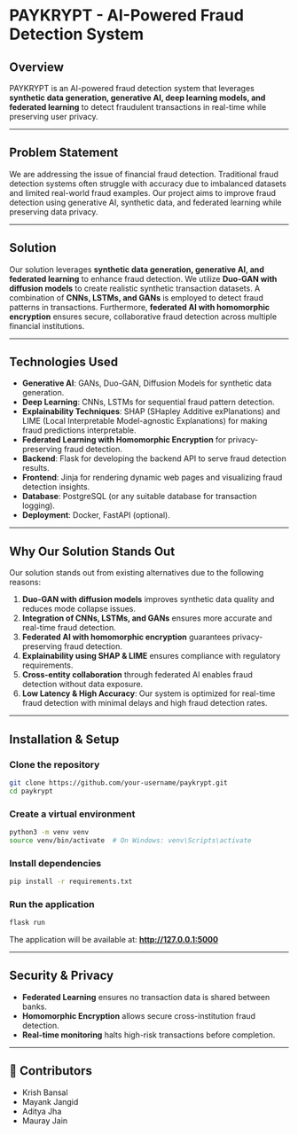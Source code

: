 # PAYKRYPT - AI-Powered Fraud Detection System

## Overview
PAYKRYPT is an AI-powered fraud detection system that leverages **synthetic data generation, generative AI, deep learning models, and federated learning** to detect fraudulent transactions in real-time while preserving user privacy.

---

## Problem Statement
We are addressing the issue of financial fraud detection. Traditional fraud detection systems often struggle with accuracy due to imbalanced datasets and limited real-world fraud examples. Our project aims to improve fraud detection using generative AI, synthetic data, and federated learning while preserving data privacy.

---

## Solution
Our solution leverages **synthetic data generation, generative AI, and federated learning** to enhance fraud detection. We utilize **Duo-GAN with diffusion models** to create realistic synthetic transaction datasets. A combination of **CNNs, LSTMs, and GANs** is employed to detect fraud patterns in transactions. Furthermore, **federated AI with homomorphic encryption** ensures secure, collaborative fraud detection across multiple financial institutions.

---

## Technologies Used
- **Generative AI**: GANs, Duo-GAN, Diffusion Models for synthetic data generation.
- **Deep Learning**: CNNs, LSTMs for sequential fraud pattern detection.
- **Explainability Techniques**: SHAP (SHapley Additive exPlanations) and LIME (Local Interpretable Model-agnostic Explanations) for making fraud predictions interpretable.
- **Federated Learning with Homomorphic Encryption** for privacy-preserving fraud detection.
- **Backend**: Flask for developing the backend API to serve fraud detection results.
- **Frontend**: Jinja for rendering dynamic web pages and visualizing fraud detection insights.
- **Database**: PostgreSQL (or any suitable database for transaction logging).
- **Deployment**: Docker, FastAPI (optional).

---

## Why Our Solution Stands Out
Our solution stands out from existing alternatives due to the following reasons:
1. **Duo-GAN with diffusion models** improves synthetic data quality and reduces mode collapse issues.
2. **Integration of CNNs, LSTMs, and GANs** ensures more accurate and real-time fraud detection.
3. **Federated AI with homomorphic encryption** guarantees privacy-preserving fraud detection.
4. **Explainability using SHAP & LIME** ensures compliance with regulatory requirements.
5. **Cross-entity collaboration** through federated AI enables fraud detection without data exposure.
6. **Low Latency & High Accuracy**: Our system is optimized for real-time fraud detection with minimal delays and high fraud detection rates.

---

## Installation & Setup
### Clone the repository
```bash
git clone https://github.com/your-username/paykrypt.git
cd paykrypt
```

### Create a virtual environment
```bash
python3 -m venv venv
source venv/bin/activate  # On Windows: venv\Scripts\activate
```

### Install dependencies
```bash
pip install -r requirements.txt
```

### Run the application
```bash
flask run
```
The application will be available at: **http://127.0.0.1:5000**

---

## Security & Privacy
- **Federated Learning** ensures no transaction data is shared between banks.  
- **Homomorphic Encryption** allows secure cross-institution fraud detection.  
- **Real-time monitoring** halts high-risk transactions before completion.  

---

## 👥 Contributors
- Krish Bansal  
- Mayank Jangid  
- Aditya Jha  
- Mauray Jain  
